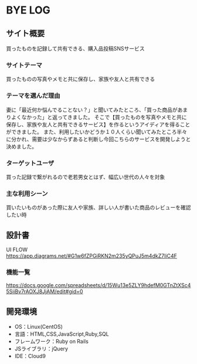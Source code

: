 # BYE LOG

## サイト概要
買ったものを記録して共有できる、購入品投稿SNSサービス

### サイトテーマ
買ったものの写真やメモと共に保存し、家族や友人と共有できる

### テーマを選んだ理由
妻に「最近何か悩んでることない？」と聞いてみたところ、「買った商品があまりよくなかった」と返ってきました。
そこで【買ったものを写真やメモと共に保存し、家族や友人と共有できるサービス】を作るというアイディアを得ることができました。
また、利用したいかどうか１０人くらい聞いてみたところ半々に分かれ、需要は少なからずあると判断し今回こちらのサービスを開発しようと決めました。

### ターゲットユーザ
買った記録で繋がれるので老若男女とはず、幅広い世代の人々を対象

### 主な利用シーン
買いたいものがあった際に友人や家族、詳しい人が書いた商品のレビューを確認したい時

## 設計書
UI FLOW
https://app.diagrams.net/#G1w6fZPGiRKN2m235yQPuJ5m4dkZ7IiC4F

### 機能一覧
https://docs.google.com/spreadsheets/d/15Wu13e5ZLY9hdefM0GTnZtXSc45SiiBv7rAOXJ8JjAM/edit#gid=0

## 開発環境
- OS：Linux(CentOS)
- 言語：HTML,CSS,JavaScript,Ruby,SQL
- フレームワーク：Ruby on Rails
- JSライブラリ：jQuery
- IDE：Cloud9
